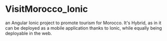 # VisitMorocco_Ionic
an Angular Ionic project to promote tourism for Morocco. It's Hybrid, as in it can be deployed as a mobile application thanks to Ionic, while equally being deployable in the web.
